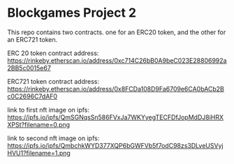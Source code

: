 # Blockgames Project 2
This repo contains two contracts. one for an ERC20 token, and the other for an ERC721 token.



ERC 20 token contract address: https://rinkeby.etherscan.io/address/0xc714C26bB0A9beC023E28806992a2BB5c0015e67


ERC721 token contract address: https://rinkeby.etherscan.io/address/0x8FCDa108D9Fa6709e6CA0bACb2Bc0C2696C7dAF0


link to first nft image on ipfs: https://ipfs.io/ipfs/QmSGNqsSn586FVxJa7WKYyegTECFDfJopMdDJ8iHRXXPSt?filename=0.png

link to second nft image on ipfs: https://ipfs.io/ipfs/QmbchkWYD377XQP6bGWFVb5f7odC98zs3DLveUSVyjHVU1?filename=1.png


